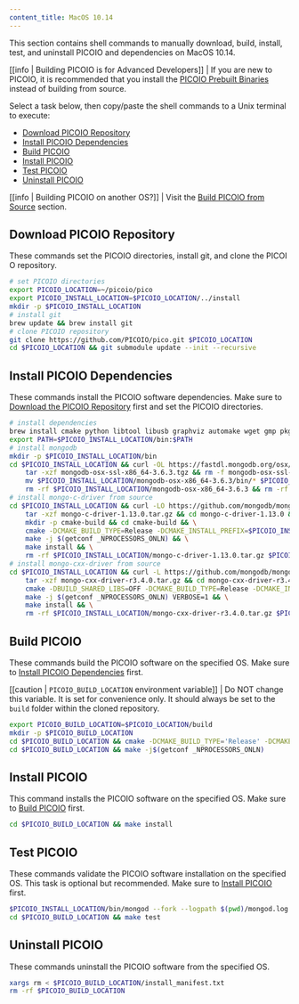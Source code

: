 ```yaml
---
content_title: MacOS 10.14
---
```


This section contains shell commands to manually download, build, install, test, and uninstall PICOIO and dependencies on MacOS 10.14.

[[info | Building PICOIO is for Advanced Developers]]
| If you are new to PICOIO, it is recommended that you install the [PICOIO Prebuilt Binaries](../../../00_install-prebuilt-binaries.md) instead of building from source.

Select a task below, then copy/paste the shell commands to a Unix terminal to execute:

* [Download PICOIO Repository](#download-picoio-repository)
* [Install PICOIO Dependencies](#install-picoio-dependencies)
* [Build PICOIO](#build-picoio)
* [Install PICOIO](#install-picoio)
* [Test PICOIO](#test-picoio)
* [Uninstall PICOIO](#uninstall-picoio)

[[info | Building PICOIO on another OS?]]
| Visit the [Build PICOIO from Source](../../index.md) section.

## Download PICOIO Repository
These commands set the PICOIO directories, install git, and clone the PICOIO repository.
```sh
# set PICOIO directories
export PICOIO_LOCATION=~/picoio/pico
export PICOIO_INSTALL_LOCATION=$PICOIO_LOCATION/../install
mkdir -p $PICOIO_INSTALL_LOCATION
# install git
brew update && brew install git
# clone PICOIO repository
git clone https://github.com/PICOIO/pico.git $PICOIO_LOCATION
cd $PICOIO_LOCATION && git submodule update --init --recursive
```

## Install PICOIO Dependencies
These commands install the PICOIO software dependencies. Make sure to [Download the PICOIO Repository](#download-picoio-repository) first and set the PICOIO directories.
```sh
# install dependencies
brew install cmake python libtool libusb graphviz automake wget gmp pkgconfig doxygen openssl@1.1 jq boost || :
export PATH=$PICOIO_INSTALL_LOCATION/bin:$PATH
# install mongodb
mkdir -p $PICOIO_INSTALL_LOCATION/bin
cd $PICOIO_INSTALL_LOCATION && curl -OL https://fastdl.mongodb.org/osx/mongodb-osx-ssl-x86_64-3.6.3.tgz
    tar -xzf mongodb-osx-ssl-x86_64-3.6.3.tgz && rm -f mongodb-osx-ssl-x86_64-3.6.3.tgz && \
    mv $PICOIO_INSTALL_LOCATION/mongodb-osx-x86_64-3.6.3/bin/* $PICOIO_INSTALL_LOCATION/bin/ && \
    rm -rf $PICOIO_INSTALL_LOCATION/mongodb-osx-x86_64-3.6.3 && rm -rf $PICOIO_INSTALL_LOCATION/mongodb-osx-ssl-x86_64-3.6.3.tgz
# install mongo-c-driver from source
cd $PICOIO_INSTALL_LOCATION && curl -LO https://github.com/mongodb/mongo-c-driver/releases/download/1.13.0/mongo-c-driver-1.13.0.tar.gz && \
    tar -xzf mongo-c-driver-1.13.0.tar.gz && cd mongo-c-driver-1.13.0 && \
    mkdir -p cmake-build && cd cmake-build && \
    cmake -DCMAKE_BUILD_TYPE=Release -DCMAKE_INSTALL_PREFIX=$PICOIO_INSTALL_LOCATION -DENABLE_BSON=ON -DENABLE_SSL=DARWIN -DENABLE_AUTOMATIC_INIT_AND_CLEANUP=OFF -DENABLE_STATIC=ON -DENABLE_ICU=OFF -DENABLE_SASL=OFF -DENABLE_SNAPPY=OFF .. && \
    make -j $(getconf _NPROCESSORS_ONLN) && \
    make install && \
    rm -rf $PICOIO_INSTALL_LOCATION/mongo-c-driver-1.13.0.tar.gz $PICOIO_INSTALL_LOCATION/mongo-c-driver-1.13.0
# install mongo-cxx-driver from source
cd $PICOIO_INSTALL_LOCATION && curl -L https://github.com/mongodb/mongo-cxx-driver/archive/r3.4.0.tar.gz -o mongo-cxx-driver-r3.4.0.tar.gz && \
    tar -xzf mongo-cxx-driver-r3.4.0.tar.gz && cd mongo-cxx-driver-r3.4.0/build && \
    cmake -DBUILD_SHARED_LIBS=OFF -DCMAKE_BUILD_TYPE=Release -DCMAKE_INSTALL_PREFIX=$PICOIO_INSTALL_LOCATION .. && \
    make -j $(getconf _NPROCESSORS_ONLN) VERBOSE=1 && \
    make install && \
    rm -rf $PICOIO_INSTALL_LOCATION/mongo-cxx-driver-r3.4.0.tar.gz $PICOIO_INSTALL_LOCATION/mongo-cxx-driver-r3.4.0
```

## Build PICOIO
These commands build the PICOIO software on the specified OS. Make sure to [Install PICOIO Dependencies](#install-picoio-dependencies) first.

[[caution | `PICOIO_BUILD_LOCATION` environment variable]]
| Do NOT change this variable. It is set for convenience only. It should always be set to the `build` folder within the cloned repository.

```sh
export PICOIO_BUILD_LOCATION=$PICOIO_LOCATION/build
mkdir -p $PICOIO_BUILD_LOCATION
cd $PICOIO_BUILD_LOCATION && cmake -DCMAKE_BUILD_TYPE='Release' -DCMAKE_INSTALL_PREFIX=$PICOIO_INSTALL_LOCATION -DBUILD_MONGO_DB_PLUGIN=true $PICOIO_LOCATION
cd $PICOIO_BUILD_LOCATION && make -j$(getconf _NPROCESSORS_ONLN)
```

## Install PICOIO
This command installs the PICOIO software on the specified OS. Make sure to [Build PICOIO](#build-picoio) first.
```sh
cd $PICOIO_BUILD_LOCATION && make install
```

## Test PICOIO
These commands validate the PICOIO software installation on the specified OS. This task is optional but recommended. Make sure to [Install PICOIO](#install-picoio) first.
```sh
$PICOIO_INSTALL_LOCATION/bin/mongod --fork --logpath $(pwd)/mongod.log --dbpath $(pwd)/mongodata
cd $PICOIO_BUILD_LOCATION && make test
```

## Uninstall PICOIO
These commands uninstall the PICOIO software from the specified OS.
```sh
xargs rm < $PICOIO_BUILD_LOCATION/install_manifest.txt
rm -rf $PICOIO_BUILD_LOCATION
```
